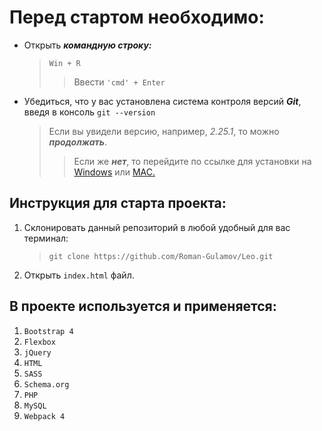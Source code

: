 # Перед стартом необходимо:
* Открыть ***командную строку:***
    > `Win + R`
    >>Ввести `'cmd' + Enter`
>                   
* Убедиться, что у вас установлена система контроля версий ***Git***, введя в консоль `git --version`
    >Если вы увидели версию, например, _2.25.1_, то можно ***продолжать***.
    >>Если же ***нет***, то перейдите по ссылке для установки на [Windows](https://gitforwindows.org/) или [MAC.](https://git-scm.com/download/mac)

## Инструкция для старта проекта:

1. Склонировать данный репозиторий в любой удобный для вас терминал:
    > `git clone https://github.com/Roman-Gulamov/Leo.git`
>                       
2. Открыть `index.html` файл.
## В проекте используется и применяется:
1. `Bootstrap 4`
2. `Flexbox`
3. `jQuery`
4. `HTML`
5. `SASS`
6. `Schema.org`
7. `PHP`
8. `MySQL`
9. `Webpack 4`
